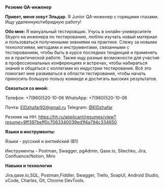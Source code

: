 **Резюме QA-инженер**

**Привет, меня зовут Эльдар.**
Я Junior QA-инженер с горящими глазами. Ищу удаленную/гибридную работу!

**Обо мне:**
Я мануальный тестировщик. Учусь в онлайн-университете Skypro на инженера по тестированию, люблю изучать новый материал и пользоваться полученными знаниями на практике. Cлежу за новыми технологиями, методами и инструментами, связанными с тестированием, чтобы быть в курсе последних тенденций и применять их в практической работе. Также ищу разные возможности для участия в профессиональных конференциях и встречах, чтобы набираться знаний и общаться с коллегами из индустрии тестирования. Всё это помогает мне развиваться в области тестирования, чтобы начать приносить большую пользу команде и достигать высоких результатов.

**Связаться со мной:**

Телефон: +7(960)520-10-06   WhatsApp: +7(960)520-10-06

Почта: ElDzhafar92@gmail.ru
Telegram: [@ElDzhafar](https://t.me/@ElDzhafar)

Резюме на  HH: https://hh.ru/applicant/resumes/view?resume=9ff397beff0c7063340039ed1f4a794c334650

**Языки и инструменты:**

Языки - русский и английский (В1)

Инструменты - Postman, Swagger, pgAdmin, Qase.io, Sitechko, Jira, Confluence/Notion, Miro

**Навыки и технологии**

Jira,qase.io,SQL, Postman,Fiddler, Swagger, Trello,
SoapUI, Android Studio, xCode, Charles, Git, Chrome DevTools.
